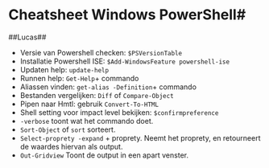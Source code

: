 # Cheatsheet Windows PowerShell#

##Lucas##

- Versie van Powershell checken:	`$PSVersionTable`
- Installatie Powershell ISE:	`$Add-WindowsFeature powershell-ise`
- Updaten help: 	`update-help`
- Runnen help: `Get-Help`+ commando 
- Aliassen vinden:  `get-alias -Definition`+ commando
- Bestanden vergelijken: `Diff` of `Compare-Object`
- Pipen naar Hmtl: gebruik `Convert-To-HTML`
- Shell setting voor impact level bekijken: `$confirmpreference`
-  `-verbose` toont wat het commando doet.
-  `Sort-Object` of `sort` sorteert. 
-  `Select-proprety -expand` + proprety. Neemt het proprety, en retourneert de waardes hiervan als output.
-  `Out-Gridview` Toont de output in een apart venster.
